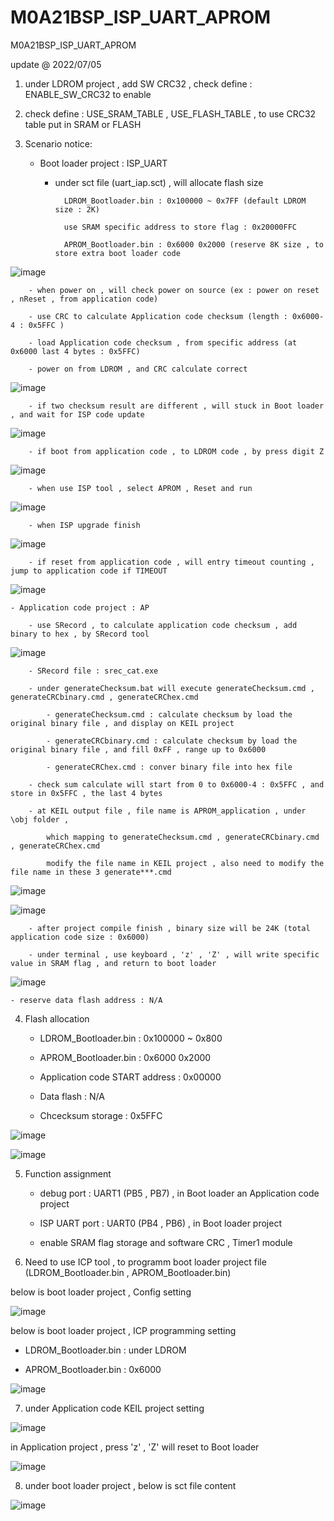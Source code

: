 # M0A21BSP_ISP_UART_APROM
 M0A21BSP_ISP_UART_APROM

update @ 2022/07/05

1. under LDROM project , add SW CRC32  , check define : ENABLE_SW_CRC32 to enable

2. check define : USE_SRAM_TABLE , USE_FLASH_TABLE , to use CRC32 table put in SRAM or FLASH

3. Scenario notice:

	- Boot loader project : ISP_UART 
	
		- under sct file (uart_iap.sct) , will allocate flash size 
		
				LDROM_Bootloader.bin : 0x100000 ~ 0x7FF (default LDROM size : 2K)
				
				use SRAM specific address to store flag : 0x20000FFC
			
				APROM_Bootloader.bin : 0x6000 0x2000 (reserve 8K size , to store extra boot loader code 

![image](https://github.com/released/M0A21BSP_ISP_UART_APROM/blob/main/LDROM_KEIL_sct.jpg)		
	
		- when power on , will check power on source (ex : power on reset , nReset , from application code)
	
		- use CRC to calculate Application code checksum (length : 0x6000-4 : 0x5FFC )
		
		- load Application code checksum , from specific address (at 0x6000 last 4 bytes : 0x5FFC)
		
		- power on from LDROM , and CRC calculate correct		

![image](https://github.com/released/M0A21BSP_ISP_UART_APROM/blob/main/boot_from_LDROM_to_APROM.jpg)
				
		- if two checksum result are different , will stuck in Boot loader , and wait for ISP code update
		
![image](https://github.com/released/M0A21BSP_ISP_UART_APROM/blob/main/LDROM_checksum_err.jpg)		
		
		- if boot from application code , to LDROM code , by press digit Z

![image](https://github.com/released/M0A21BSP_ISP_UART_APROM/blob/main/APROM_press_Z_to_LDROM.jpg)	

		- when use ISP tool , select APROM , Reset and run 
		
![image](https://github.com/released/M0A21BSP_ISP_UART_APROM/blob/main/ISP_connect.jpg)

		- when ISP upgrade finish 
		
![image](https://github.com/released/M0A21BSP_ISP_UART_APROM/blob/main/LDROM_upgrade_finish.jpg)

		- if reset from application code , will entry timeout counting , jump to application code if TIMEOUT		

![image](https://github.com/released/M0A21BSP_ISP_UART_APROM/blob/main/APROM_press_Z_timeout.jpg)

	
	- Application code project : AP
	
		- use SRecord , to calculate application code checksum , add binary to hex , by SRecord tool

![image](https://github.com/released/M0A21BSP_ISP_UART_APROM/blob/main/APROM_KEIL_checksum_calculate.jpg)
	
		- SRecord file : srec_cat.exe 

		- under generateChecksum.bat will execute generateChecksum.cmd , generateCRCbinary.cmd , generateCRChex.cmd
	
			- generateChecksum.cmd : calculate checksum by load the original binary file , and display on KEIL project
		
			- generateCRCbinary.cmd : calculate checksum by load the original binary file , and fill 0xFF , range up to 0x6000
		
			- generateCRChex.cmd : conver binary file into hex file
		
		- check sum calculate will start from 0 to 0x6000-4 : 0x5FFC , and store in 0x5FFC , the last 4 bytes 
		
		- at KEIL output file , file name is APROM_application , under \obj folder , 
	
			which mapping to generateChecksum.cmd , generateCRCbinary.cmd , generateCRChex.cmd
	
			modify the file name in KEIL project , also need to modify the file name in these 3 generate***.cmd

![image](https://github.com/released/M0A21BSP_ISP_UART_APROM/blob/main/APROM_KEIL_output_file.jpg)

![image](https://github.com/released/M0A21BSP_ISP_UART_APROM/blob/main/APROM_SRecord_cmd_file.jpg)
		
		- after project compile finish , binary size will be 24K (total application code size : 0x6000)
		
		- under terminal , use keyboard , 'z' , 'Z' , will write specific value in SRAM flag , and return to boot loader
	
![image](https://github.com/released/M0A21BSP_ISP_UART_APROM/blob/main/KEIL_SRAM_alloction_for_LDROM_APOM.jpg)
			
	- reserve data flash address : N/A
	
4. Flash allocation

	- LDROM_Bootloader.bin : 0x100000 ~ 0x800
	
	- APROM_Bootloader.bin : 0x6000 0x2000
	
	- Application code START address : 0x00000
	
	- Data flash : N/A
	
	- Chcecksum storage : 0x5FFC

![image](https://github.com/released/M0A21BSP_ISP_UART_APROM/blob/main/FLASH_calculate.jpg)
	
![image](https://github.com/released/M0A21BSP_ISP_UART_APROM/blob/main/FLASH_allocation.jpg)
	
5. Function assignment

	- debug port : UART1 (PB5 , PB7) , in Boot loader an Application code project
	
	- ISP UART port : UART0 (PB4 , PB6) , in Boot loader project
	
	- enable SRAM flag storage and software CRC , Timer1 module
	
6. Need to use ICP tool , to programm boot loader project file (LDROM_Bootloader.bin , APROM_Bootloader.bin)

below is boot loader project , Config setting 

![image](https://github.com/released/M0A21BSP_ISP_UART_APROM/blob/main/LDROM_ICP_config.jpg)

below is boot loader project , ICP programming setting 

- LDROM_Bootloader.bin : under LDROM

- APROM_Bootloader.bin : 0x6000

![image](https://github.com/released/M0A21BSP_ISP_UART_APROM/blob/main/LDROM_ICP_update.jpg)

7. under Application code KEIL project setting 

![image](https://github.com/released/M0A21BSP_ISP_UART_APROM/blob/main/APROM_KEIL_checksum_calculate.jpg)

in Application project , press 'z' , 'Z' will reset to Boot loader 

![image](https://github.com/released/M0A21BSP_ISP_UART_APROM/blob/main/APROM_press_Z_to_LDROM.jpg)

8. under boot loader project , below is sct file content

![image](https://github.com/released/M0A21BSP_ISP_UART_APROM/blob/main/LDROM_KEIL_sct.jpg)

